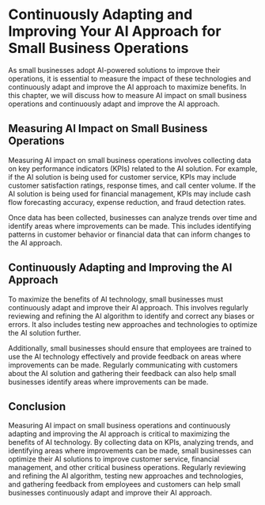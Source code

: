Continuously Adapting and Improving Your AI Approach for Small Business Operations
===============================================================================================================================================

As small businesses adopt AI-powered solutions to improve their operations, it is essential to measure the impact of these technologies and continuously adapt and improve the AI approach to maximize benefits. In this chapter, we will discuss how to measure AI impact on small business operations and continuously adapt and improve the AI approach.

Measuring AI Impact on Small Business Operations
------------------------------------------------

Measuring AI impact on small business operations involves collecting data on key performance indicators (KPIs) related to the AI solution. For example, if the AI solution is being used for customer service, KPIs may include customer satisfaction ratings, response times, and call center volume. If the AI solution is being used for financial management, KPIs may include cash flow forecasting accuracy, expense reduction, and fraud detection rates.

Once data has been collected, businesses can analyze trends over time and identify areas where improvements can be made. This includes identifying patterns in customer behavior or financial data that can inform changes to the AI approach.

Continuously Adapting and Improving the AI Approach
---------------------------------------------------

To maximize the benefits of AI technology, small businesses must continuously adapt and improve their AI approach. This involves regularly reviewing and refining the AI algorithm to identify and correct any biases or errors. It also includes testing new approaches and technologies to optimize the AI solution further.

Additionally, small businesses should ensure that employees are trained to use the AI technology effectively and provide feedback on areas where improvements can be made. Regularly communicating with customers about the AI solution and gathering their feedback can also help small businesses identify areas where improvements can be made.

Conclusion
----------

Measuring AI impact on small business operations and continuously adapting and improving the AI approach is critical to maximizing the benefits of AI technology. By collecting data on KPIs, analyzing trends, and identifying areas where improvements can be made, small businesses can optimize their AI solutions to improve customer service, financial management, and other critical business operations. Regularly reviewing and refining the AI algorithm, testing new approaches and technologies, and gathering feedback from employees and customers can help small businesses continuously adapt and improve their AI approach.
